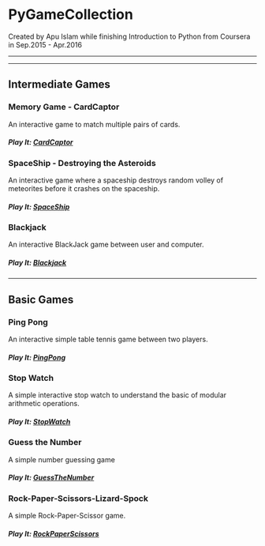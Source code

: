 # PyGameCollection

Created by Apu Islam while finishing Introduction to Python from Coursera in Sep.2015 - Apr.2016

---
---

## Intermediate Games

### Memory Game - CardCaptor
An interactive game to match multiple pairs of cards.
##### Play It: [CardCaptor](http://www.codeskulptor.org/#user47_i1HmrwqhNFciqFy.py)

### SpaceShip - Destroying the Asteroids
An interactive game where a spaceship destroys random volley of meteorites before it crashes on the spaceship.
##### Play It: [SpaceShip](http://www.codeskulptor.org/#user47_P67BNn0mx7GwxJ0.py)

### Blackjack
An interactive BlackJack game between user and computer.
##### Play It: [Blackjack](http://www.codeskulptor.org/#user47_SmEMOR1Oz23CzYT.py)

---

## Basic Games

###  Ping Pong
An interactive simple table tennis game between two players.
##### Play It: [PingPong](http://www.codeskulptor.org/#user47_TaTRaKGsnxkgYpm.py)

###  Stop Watch
A simple interactive stop watch to understand the basic of modular arithmetic operations.
##### Play It: [StopWatch](http://www.codeskulptor.org/#user47_L62YisLKKPm2dXe.py)

###  Guess the Number
A simple number guessing game
##### Play It: [GuessTheNumber](http://www.codeskulptor.org/#user47_rxmFqO3WF3SBm7J.py)

###  Rock-Paper-Scissors-Lizard-Spock
A simple Rock-Paper-Scissor game.
##### Play It: [RockPaperScissors](http://www.codeskulptor.org/#user47_5U1TfquE7155pMR.py)

